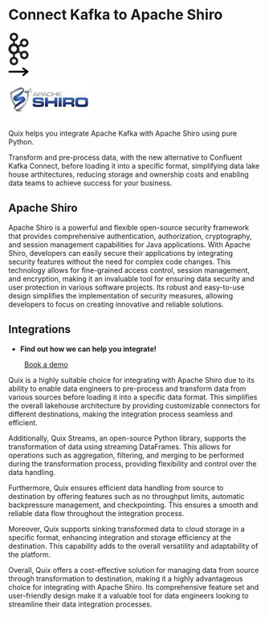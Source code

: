 # Connect Kafka to Apache Shiro

<div class="connect-images cards blog-grid-card" markdown>
<div>
<img src="../images/kafka_logo.png" width="40px" />
</div>
<div>
<img src="../images/arrow.svg" width="40px" />
</div>
<div>
<img src="./images/apache-shiro_1.jpg" />
</div>
</div>

Quix helps you integrate Apache Kafka with Apache Shiro using pure Python.

Transform and pre-process data, with the new alternative to Confluent Kafka Connect, before loading it into a specific format, simplifying data lake house arthitectures, reducing storage and ownership costs and enabling data teams to achieve success for your business.

## Apache Shiro

Apache Shiro is a powerful and flexible open-source security framework that provides comprehensive authentication, authorization, cryptography, and session management capabilities for Java applications. With Apache Shiro, developers can easily secure their applications by integrating security features without the need for complex code changes. This technology allows for fine-grained access control, session management, and encryption, making it an invaluable tool for ensuring data security and user protection in various software projects. Its robust and easy-to-use design simplifies the implementation of security measures, allowing developers to focus on creating innovative and reliable solutions.

## Integrations

<div class="grid cards" markdown>

- __Find out how we can help you integrate!__

    <a class="md-button md-button--primary" href="https://share.hsforms.com/1iW0TmZzKQMChk0lxd_tGiw4yjw2?__hstc=175542013.2303933fbd746c0ac86d9ccbe9bc9100.1728383268831.1729603416735.1729620918855.31&__hssc=175542013.1.1729620918855&__hsfp=2132701734" target="_blank" style="margin:.5rem;">Book a demo</a>

</div>


Quix is a highly suitable choice for integrating with Apache Shiro due to its ability to enable data engineers to pre-process and transform data from various sources before loading it into a specific data format. This simplifies the overall lakehouse architecture by providing customizable connectors for different destinations, making the integration process seamless and efficient.

Additionally, Quix Streams, an open-source Python library, supports the transformation of data using streaming DataFrames. This allows for operations such as aggregation, filtering, and merging to be performed during the transformation process, providing flexibility and control over the data handling.

Furthermore, Quix ensures efficient data handling from source to destination by offering features such as no throughput limits, automatic backpressure management, and checkpointing. This ensures a smooth and reliable data flow throughout the integration process.

Moreover, Quix supports sinking transformed data to cloud storage in a specific format, enhancing integration and storage efficiency at the destination. This capability adds to the overall versatility and adaptability of the platform.

Overall, Quix offers a cost-effective solution for managing data from source through transformation to destination, making it a highly advantageous choice for integrating with Apache Shiro. Its comprehensive feature set and user-friendly design make it a valuable tool for data engineers looking to streamline their data integration processes.

